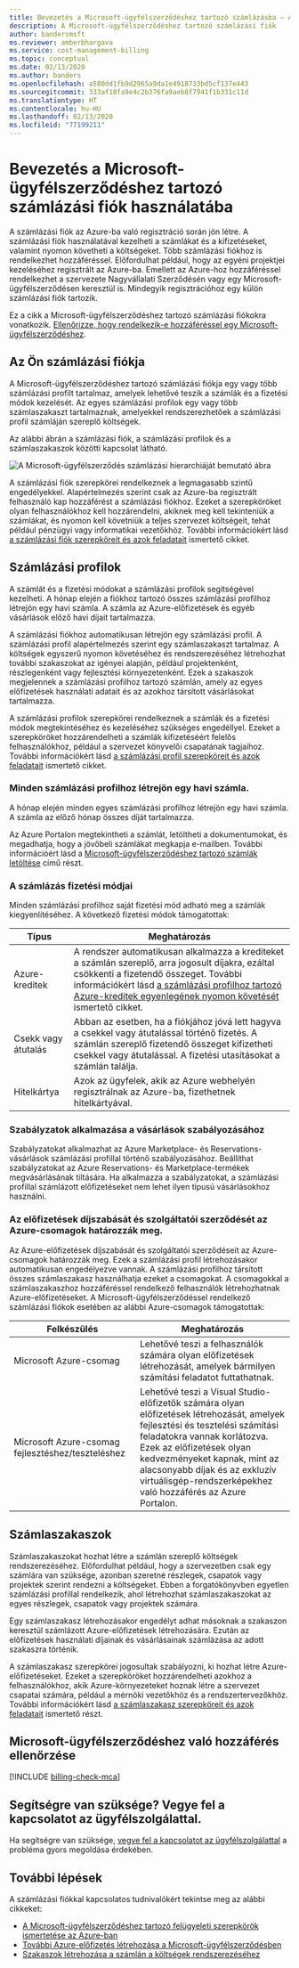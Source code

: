 ```yaml
---
title: Bevezetés a Microsoft-ügyfélszerződéshez tartozó számlázásba – Azure
description: A Microsoft-ügyfélszerződéshez tartozó számlázási fiók
author: bandersmsft
ms.reviewer: amberbhargava
ms.service: cost-management-billing
ms.topic: conceptual
ms.date: 02/13/2020
ms.author: banders
ms.openlocfilehash: a580dd1fb9d2965a9da1e4918733bd5cf137e443
ms.sourcegitcommit: 333af18fa9e4c2b376fa9aeb8f7941f1b331c11d
ms.translationtype: HT
ms.contentlocale: hu-HU
ms.lasthandoff: 02/13/2020
ms.locfileid: "77199211"
---
```

# <a name="get-started-with-your-microsoft-customer-agreement-billing-account"></a>Bevezetés a Microsoft-ügyfélszerződéshez tartozó számlázási fiók használatába

A számlázási fiók az Azure-ba való regisztráció során jön létre. A számlázási fiók használatával kezelheti a számlákat és a kifizetéseket, valamint nyomon követheti a költségeket. Több számlázási fiókhoz is rendelkezhet hozzáféréssel. Előfordulhat például, hogy az egyéni projektjei kezeléséhez regisztrált az Azure-ba. Emellett az Azure-hoz hozzáféréssel rendelkezhet a szervezete Nagyvállalati Szerződésén vagy egy Microsoft-ügyfélszerződésen keresztül is. Mindegyik regisztrációhoz egy külön számlázási fiók tartozik.

Ez a cikk a Microsoft-ügyfélszerződéshez tartozó számlázási fiókokra vonatkozik. [Ellenőrizze, hogy rendelkezik-e hozzáféréssel egy Microsoft-ügyfélszerződéshez](#check-access-to-a-microsoft-customer-agreement).

## <a name="your-billing-account"></a>Az Ön számlázási fiókja

A Microsoft-ügyfélszerződéshez tartozó számlázási fiókja egy vagy több számlázási profilt tartalmaz, amelyek lehetővé teszik a számlák és a fizetési módok kezelését. Az egyes számlázási profilok egy vagy több számlaszakaszt tartalmaznak, amelyekkel rendszerezhetőek a számlázási profil számláján szereplő költségek.

Az alábbi ábrán a számlázási fiók, a számlázási profilok és a számlaszakaszok közötti kapcsolat látható.

![A Microsoft-ügyfélszerződés számlázási hierarchiáját bemutató ábra](./media/mca-overview/mca-billing-hierarchy.png)

A számlázási fiók szerepkörei rendelkeznek a legmagasabb szintű engedélyekkel. Alapértelmezés szerint csak az Azure-ba regisztrált felhasználó kap hozzáférést a számlázási fiókhoz. Ezeket a szerepköröket olyan felhasználókhoz kell hozzárendelni, akiknek meg kell tekinteniük a számlákat, és nyomon kell követniük a teljes szervezet költségeit, tehát például pénzügyi vagy informatikai vezetőkhöz. További információkért lásd [a számlázási fiók szerepköreit és azok feladatait](../manage/understand-mca-roles.md#billing-account-roles-and-tasks) ismertető cikket.

## <a name="billing-profiles"></a>Számlázási profilok

A számlát és a fizetési módokat a számlázási profilok segítségével kezelheti. A hónap elején a fiókhoz tartozó összes számlázási profilhoz létrejön egy havi számla. A számla az Azure-előfizetések és egyéb vásárlások előző havi díjait tartalmazza.

A számlázási fiókhoz automatikusan létrejön egy számlázási profil. A számlázási profil alapértelmezés szerint egy számlaszakaszt tartalmaz. A költségek egyszerű nyomon követéséhez és rendszerezéséhez létrehozhat további szakaszokat az igényei alapján, például projektenként, részlegenként vagy fejlesztési környezetenként. Ezek a szakaszok megjelennek a számlázási profilhoz tartozó számlán, amely az egyes előfizetések használati adatait és az azokhoz társított vásárlásokat tartalmazza.

A számlázási profilok szerepkörei rendelkeznek a számlák és a fizetési módok megtekintéséhez és kezeléséhez szükséges engedéllyel. Ezeket a szerepköröket hozzárendelheti a számlák kifizetéséért felelős felhasználókhoz, például a szervezet könyvelői csapatának tagjaihoz. További információkért lásd [a számlázási profil szerepköreit és azok feladatait](../manage/understand-mca-roles.md#billing-profile-roles-and-tasks) ismertető cikket.

### <a name="each-billing-profile-gets-a-monthly-invoice"></a>Minden számlázási profilhoz létrejön egy havi számla.

A hónap elején minden egyes számlázási profilhoz létrejön egy havi számla. A számla az előző hónap összes díját tartalmazza.

Az Azure Portalon megtekintheti a számlát, letöltheti a dokumentumokat, és megadhatja, hogy a jövőbeli számlákat megkapja e-mailben. További információért lásd a [Microsoft-ügyfélszerződéshez tartozó számlák letöltése](../manage/download-azure-invoice-daily-usage-date.md#download-invoices-for-a-microsoft-customer-agreement) című részt.

### <a name="invoice-payment-methods"></a>A számlázás fizetési módjai

Minden számlázási profilhoz saját fizetési mód adható meg a számlák kiegyenlítéséhez. A következő fizetési módok támogatottak:

| Típus             | Meghatározás  |
|------------------|-------------|
|Azure-kreditek    |  A rendszer automatikusan alkalmazza a krediteket a számlán szereplő, arra jogosult díjakra, ezáltal csökkenti a fizetendő összeget. További információkért lásd [a számlázási profilhoz tartozó Azure-kreditek egyenlegének nyomon követését](../manage/mca-check-azure-credits-balance.md) ismertető cikket. |
|Csekk vagy átutalás | Abban az esetben, ha a fiókjához jóvá lett hagyva a csekkel vagy átutalással történő fizetés. A számlán szereplő fizetendő összeget kifizetheti csekkel vagy átutalással. A fizetési utasításokat a számlán találja. |
|Hitelkártya | Azok az ügyfelek, akik az Azure webhelyén regisztrálnak az Azure-ba, fizethetnek hitelkártyával. |

### <a name="apply-policies-to-control-purchases"></a>Szabályzatok alkalmazása a vásárlások szabályozásához

Szabályzatokat alkalmazhat az Azure Marketplace- és Reservations-vásárlások számlázási profillal történő szabályozásához. Beállíthat szabályzatokat az Azure Reservations- és Marketplace-termékek megvásárlásának tiltására. Ha alkalmazza a szabályzatokat, a számlázási profillal számlázott előfizetéseket nem lehet ilyen típusú vásárlásokhoz használni.

### <a name="azure-plans-determine-pricing-and-service-level-agreement-for-subscriptions"></a>Az előfizetések díjszabását és szolgáltatói szerződését az Azure-csomagok határozzák meg.

Az Azure-előfizetések díjszabását és szolgáltatói szerződéseit az Azure-csomagok határozzák meg. Ezek a számlázási profil létrehozásakor automatikusan engedélyezve vannak. A számlázási profilhoz társított összes számlaszakasz használhatja ezeket a csomagokat. A csomagokkal a számlaszakaszhoz hozzáféréssel rendelkező felhasználók létrehozhatnak Azure-előfizetéseket. A Microsoft-ügyfélszerződéssel rendelkező számlázási fiókok esetében az alábbi Azure-csomagok támogatottak:

| Felkészülés             | Meghatározás  |
|------------------|-------------|
|Microsoft Azure-csomag   | Lehetővé teszi a felhasználók számára olyan előfizetések létrehozását, amelyek bármilyen számítási feladatot futtathatnak.  |
|Microsoft Azure-csomag fejlesztéshez/teszteléshez | Lehetővé teszi a Visual Studio-előfizetők számára olyan előfizetések létrehozását, amelyek fejlesztési és tesztelési számítási feladatokra vannak korlátozva. Ezek az előfizetések olyan kedvezményeket kapnak, mint az alacsonyabb díjak és az exkluzív virtuálisgép-rendszerképekhez való hozzáférés az Azure Portalon. |

## <a name="invoice-sections"></a>Számlaszakaszok

Számlaszakaszokat hozhat létre a számlán szereplő költségek rendszerezéséhez. Előfordulhat például, hogy a szervezetben csak egy számlára van szüksége, azonban szeretné részlegek, csapatok vagy projektek szerint rendezni a költségeket. Ebben a forgatókönyvben egyetlen számlázási profillal rendelkezik, ahol létrehozhat számlaszakaszokat az egyes részlegek, csapatok vagy projektek számára.

Egy számlaszakasz létrehozásakor engedélyt adhat másoknak a szakaszon keresztül számlázott Azure-előfizetések létrehozására. Ezután az előfizetések használati díjainak és vásárlásainak számlázása az adott szakaszra történik.

A számlaszakasz szerepkörei jogosultak szabályozni, ki hozhat létre Azure-előfizetéseket. Ezeket a szerepköröket hozzárendelheti azokhoz a felhasználókhoz, akik Azure-környezeteket hoznak létre a szervezet csapatai számára, például a mérnöki vezetőkhöz és a rendszertervezőkhöz. További információkért lásd [a számlaszakasz szerepköreit és azok feladatait](../manage/understand-mca-roles.md#invoice-section-roles-and-tasks) ismertető részt.

## <a name="check-access-to-a-microsoft-customer-agreement"></a>Microsoft-ügyfélszerződéshez való hozzáférés ellenőrzése
[!INCLUDE [billing-check-mca](../../../includes/billing-check-mca.md)]

## <a name="need-help-contact-support"></a>Segítségre van szüksége? Vegye fel a kapcsolatot az ügyfélszolgálattal.

Ha segítségre van szüksége, [vegye fel a kapcsolatot az ügyfélszolgálattal](https://portal.azure.com/?#blade/Microsoft_Azure_Support/HelpAndSupportBlade) a probléma gyors megoldása érdekében.

## <a name="next-steps"></a>További lépések

A számlázási fiókkal kapcsolatos tudnivalókért tekintse meg az alábbi cikkeket:

- [A Microsoft-ügyfélszerződéshez tartozó felügyeleti szerepkörök ismertetése az Azure-ban](../manage/understand-mca-roles.md)
- [További Azure-előfizetés létrehozása a Microsoft-ügyfélszerződésben](../manage/create-subscription.md)
- [Szakaszok létrehozása a számlán a költségek rendszerezéséhez](../manage/mca-section-invoice.md)
